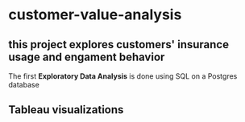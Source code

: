 # customer-value-analysis

## this project explores customers' insurance usage and engament behavior 

The first **Exploratory Data Analysis** is done using SQL on a Postgres database

## Tableau visualizations 
